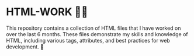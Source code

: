<h1>HTML-WORK 👨‍💻</h1>
<p>This repository contains a collection of HTML files that I have worked on over the last 6 months. These files demonstrate my skills and knowledge of HTML, including various tags, attributes, and best practices for web development. 🚀</p>
